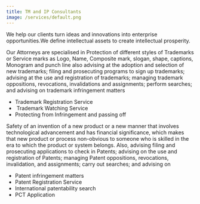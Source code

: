 ```yaml
---
title: TM and IP Consultants
image: /services/default.png
---
```


We help our clients turn ideas and innovations into enterprise opportunities.We define intellectual assets to create intellectual prosperity.

Our Attorneys are specialised in Protection of different styles of Trademarks or Service marks as Logo, Name, Composite mark, slogan, shape, captions, Monogram and punch line also advising at the adoption and selection of new trademarks; filing and prosecuting programs to sign up trademarks; advising at the use and registration of trademarks; managing trademark oppositions, revocations, invalidations and assignments; perform searches; and advising on trademark infringement matters

* Trademark Registration Service
* &nbsp;Trademark Watching Service
* Protecting from Infringement and passing off

Safety of an invention of a new product or a new manner that involves technological advancement and has financial significance, which makes that new product or process non-obvious to someone who is skilled in the era to which the product or system belongs. Also, advising filing and prosecuting applications to check in Patents; advising on the use and registration of Patents; managing Patent oppositions, revocations, invalidation, and assignments; carry out searches; and advising on

* Patent infringement matters
* Patent Registration Service
* International patentability search
* PCT Application